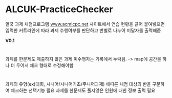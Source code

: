 # ALCUK-PracticeChecker
알쿡 과제 채점프로그램
www.acmicpc.net 사이트에서 연습 현황을 긁어 붙여넣으면 입력한 커트라인에 따라 과제 수행여부를 판단하고 반별로 나누어 미달자를 출력해줌

<strong>V0.1 </strong>
<h1><issue></h1>
과제를 한문제도 제출하지 않은 과제 미수행자는 기록에서 누락됨. -> map에 공간을 하나 더 두어서 체크 형태로 수정해야함
<h1><todo></h1>
과제의 유형(ex)대회, 시니어/시니어기초/주니어과제) 에따른 채점 대상의 반을 구분하여 체크하는 선택기능 필요
과제를 한문제도 풀지않은 인원에 대한 정보 출력 필요
